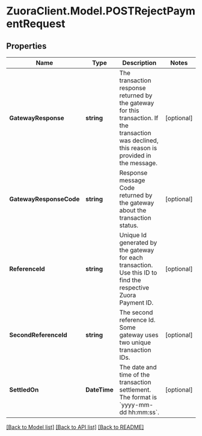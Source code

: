 # ZuoraClient.Model.POSTRejectPaymentRequest

## Properties

Name | Type | Description | Notes
------------ | ------------- | ------------- | -------------
**GatewayResponse** | **string** | The transaction response returned by the gateway for this transaction. If the transaction was declined, this reason is provided in the message.  | [optional] 
**GatewayResponseCode** | **string** | Response message Code returned by the gateway about the transaction status.  | [optional] 
**ReferenceId** | **string** | Unique Id generated by the gateway for each transaction. Use this ID to find the respective Zuora Payment ID.   | [optional] 
**SecondReferenceId** | **string** | The second reference Id. Some gateway uses two unique transaction IDs.  | [optional] 
**SettledOn** | **DateTime** | The date and time of the transaction settlement. The format is &#x60;yyyy-mm-dd hh:mm:ss&#x60;.  | [optional] 

[[Back to Model list]](../README.md#documentation-for-models) [[Back to API list]](../README.md#documentation-for-api-endpoints) [[Back to README]](../README.md)

